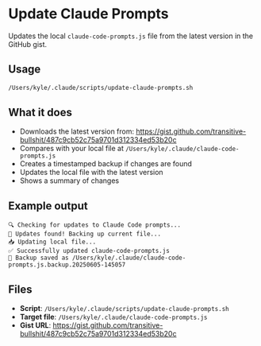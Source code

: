# Update Claude Prompts

Updates the local `claude-code-prompts.js` file from the latest version in the GitHub gist.

## Usage

```bash
/Users/kyle/.claude/scripts/update-claude-prompts.sh
```

## What it does

- Downloads the latest version from: https://gist.github.com/transitive-bullshit/487c9cb52c75a9701d312334ed53b20c
- Compares with your local file at `/Users/kyle/.claude/claude-code-prompts.js`
- Creates a timestamped backup if changes are found
- Updates the local file with the latest version
- Shows a summary of changes

## Example output

```
🔍 Checking for updates to Claude Code prompts...
🔄 Updates found! Backing up current file...
📥 Updating local file...
✅ Successfully updated claude-code-prompts.js
💾 Backup saved as /Users/kyle/.claude/claude-code-prompts.js.backup.20250605-145057
```

## Files

- **Script**: `/Users/kyle/.claude/scripts/update-claude-prompts.sh`
- **Target file**: `/Users/kyle/.claude/claude-code-prompts.js`
- **Gist URL**: https://gist.github.com/transitive-bullshit/487c9cb52c75a9701d312334ed53b20c
